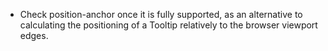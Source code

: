 - Check position-anchor once it is fully supported, as an alternative to calculating the positioning of a Tooltip relatively to the browser viewport edges.
